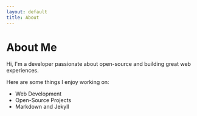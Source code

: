 ```yaml
---
layout: default
title: About
---
```


# About Me

Hi, I'm a developer passionate about open-source and building great web experiences.

Here are some things I enjoy working on:
- Web Development
- Open-Source Projects
- Markdown and Jekyll
